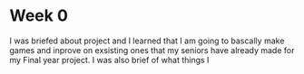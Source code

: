 # Week 0
I was briefed about project and I learned that I am going to bascally make games and inprove on exsisting ones that  my seniors have already made for my Final year project.
 I was also brief of what things I
<!--stackedit_data:
eyJoaXN0b3J5IjpbLTUyNTA0Mzg1NCw1NzQ5MzE1NDIsNTcxOD
E1Mzc3XX0=
-->